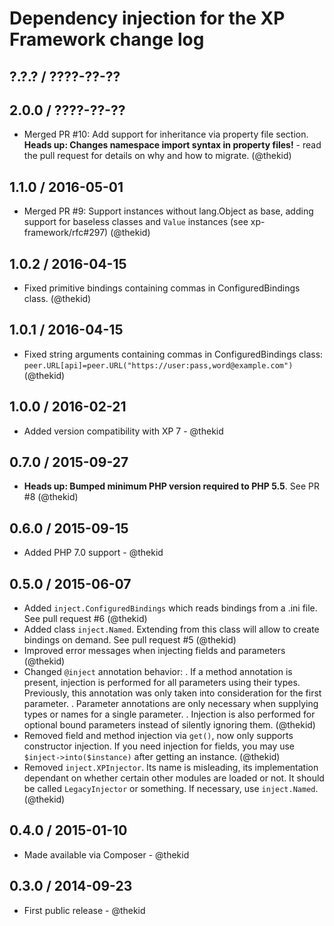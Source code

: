 Dependency injection for the XP Framework change log
====================================================

## ?.?.? / ????-??-??

## 2.0.0 / ????-??-??

* Merged PR #10: Add support for inheritance via property file section.
  **Heads up: Changes namespace import syntax in property files!** - read
  the pull request for details on why and how to migrate.
  (@thekid)

## 1.1.0 / 2016-05-01

* Merged PR #9: Support instances without lang.Object as base, adding
  support for baseless classes and `Value` instances (see xp-framework/rfc#297)
  (@thekid)

## 1.0.2 / 2016-04-15

* Fixed primitive bindings containing commas in ConfiguredBindings class.
  (@thekid)

## 1.0.1 / 2016-04-15

* Fixed string arguments containing commas in ConfiguredBindings class:
  `peer.URL[api]=peer.URL("https://user:pass,word@example.com")`
  (@thekid)

## 1.0.0 / 2016-02-21

* Added version compatibility with XP 7 - @thekid

## 0.7.0 / 2015-09-27

* **Heads up: Bumped minimum PHP version required to PHP 5.5**. See PR #8
  (@thekid)

## 0.6.0 / 2015-09-15

* Added PHP 7.0 support - @thekid

## 0.5.0 / 2015-06-07

* Added `inject.ConfiguredBindings` which reads bindings from a .ini
  file. See pull request #6
  (@thekid)
* Added class `inject.Named`. Extending from this class will allow to
  create bindings on demand. See pull request #5
  (@thekid)
* Improved error messages when injecting fields and parameters
  (@thekid)
* Changed `@inject` annotation behavior:
  . If a method annotation is present, injection is performed for all
    parameters using their types. Previously, this annotation was only
    taken into consideration for the first parameter.
  . Parameter annotations are only necessary when supplying types or
    names for a single parameter.
  . Injection is also performed for optional bound parameters instead
    of silently ignoring them.
  (@thekid)
* Removed field and method injection via `get()`, now only supports
  constructor injection. If you need injection for fields, you may
  use `$inject->into($instance)` after getting an instance.
  (@thekid)
* Removed `inject.XPInjector`. Its name is misleading, its implementation
  dependant on whether certain other modules are loaded or not. It should
  be called `LegacyInjector` or something. If necessary, use `inject.Named`. 
  (@thekid)

## 0.4.0 / 2015-01-10

* Made available via Composer - @thekid

## 0.3.0 / 2014-09-23

* First public release - @thekid
